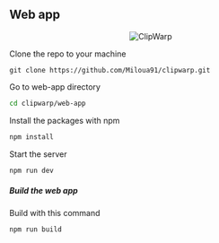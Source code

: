## Web app

<div align='center'>
   <img alt='ClipWarp' src='http://miloua.com/webApp.png'/>
</div>

Clone the repo to your machine

``` git
git clone https://github.com/Miloua91/clipwarp.git
```

Go to web-app directory

``` sh
cd clipwarp/web-app
```

Install the packages with npm 

``` sh 
npm install
```

Start the server 

``` sh 
npm run dev
```

##### Build the web app

Build with this command

```
npm run build
```
